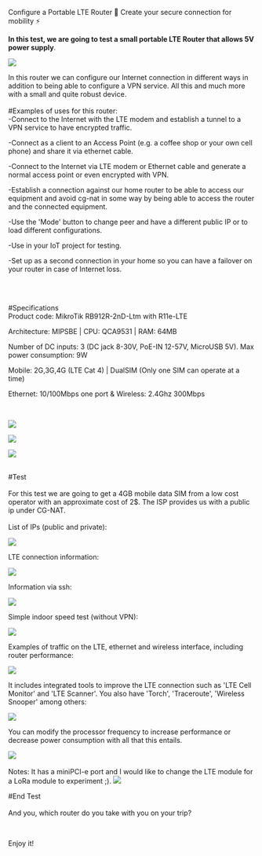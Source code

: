Configure a Portable LTE Router 💊 Create your secure connection for mobility ⚡️


**In this test, we are going to test a small portable LTE Router that allows 5V power supply**.

![](https://github.com/modoBitcoin/mikrotik/blob/main/RB912R-2nD-LTm/minilte1.jpg?raw=true)
<br>

In this router we can configure our Internet connection in different ways in addition to being able to configure a VPN service.
All this and much more with a small and quite robust device.
<br>
<br>
#Examples of uses for this router:
<br>
-Connect to the Internet with the LTE modem and establish a tunnel to a VPN service to have encrypted traffic.

-Connect as a client to an Access Point (e.g. a coffee shop or your own cell phone) and share it via ethernet cable.

-Connect to the Internet via LTE modem or Ethernet cable and generate a normal access point or even encrypted with VPN.

-Establish a connection against our home router to be able to access our equipment and avoid cg-nat in some way by being able to access the router and the connected equipment.

-Use the 'Mode' button to change peer and have a different public IP or to load different configurations.

-Use in your IoT project for testing.

-Set up as a second connection in your home so you can have a failover on your router in case of Internet loss.

<br>

<br>

#Specifications
<br>
Product code: MikroTik RB912R-2nD-Ltm with R11e-LTE

Architecture: MIPSBE | CPU: QCA9531 | RAM: 64MB

Number of DC inputs: 3 (DC jack 8-30V, PoE-IN 12-57V, MicroUSB 5V). Max power consumption: 9W

Mobile: 2G,3G,4G (LTE Cat 4) | DualSIM (Only one SIM can operate at a time)

Ethernet: 10/100Mbps one port & Wireless: 2.4Ghz 300Mbps

<br>

![](https://github.com/modoBitcoin/mikrotik/blob/main/RB912R-2nD-LTm/minilte5.jpg?raw=true)

![](https://github.com/modoBitcoin/mikrotik/blob/main/RB912R-2nD-LTm/minilte7.jpg?raw=true)

![](https://github.com/modoBitcoin/mikrotik/blob/main/RB912R-2nD-LTm/minilte9.jpg?raw=true)

<br>
#Test
<br>
<br>
For this test we are going to get a 4GB mobile data SIM from a low cost operator with an approximate cost of 2$. The ISP provides us with a public ip under CG-NAT.
<br>

<br>
List of IPs (public and private):

![](https://github.com/modoBitcoin/mikrotik/blob/main/RB912R-2nD-LTm/ipaddress.png?raw=true)

LTE connection information:

![](https://github.com/modoBitcoin/mikrotik/blob/main/RB912R-2nD-LTm/lte_info.png?raw=true)

Information via ssh:

![](https://github.com/modoBitcoin/mikrotik/blob/main/RB912R-2nD-LTm/lte_info_console.png?raw=true)

Simple indoor speed test (without VPN):

![](https://github.com/modoBitcoin/mikrotik/blob/main/RB912R-2nD-LTm/test_indoor.png)

Examples of traffic on the LTE, ethernet and wireless interface, including router performance:

![](https://github.com/modoBitcoin/mikrotik/blob/main/RB912R-2nD-LTm/traffic_resources.png?raw=true)

It includes integrated tools to improve the LTE connection such as 'LTE Cell Monitor' and 'LTE Scanner'. You also have 'Torch', 'Traceroute', 'Wireless Snooper' among others:

![](https://github.com/modoBitcoin/mikrotik/blob/main/RB912R-2nD-LTm/tools.png?raw=true)

You can modify the processor frequency to increase performance or decrease power consumption with all that this entails.

![](https://github.com/modoBitcoin/mikrotik/blob/main/RB912R-2nD-LTm/cpu_frequency.png?raw=true)
<br>
<br>
Notes: It has a miniPCI-e port and I would like to change the LTE module for a LoRa module to experiment ;).
![](https://github.com/modoBitcoin/mikrotik/blob/main/RB912R-2nD-LTm/lora.png?raw=true)
<br>

#End Test
<br>
<br>
And you, which router do you take with you on your trip?

<br>

Enjoy it!
